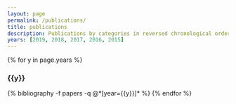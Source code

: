 ```yaml
---
layout: page
permalink: /publications/
title: publications
description: Publications by categories in reversed chronological order. Generated by jekyll-scholar.
years: [2019, 2018, 2017, 2016, 2015]
---
```


{% for y in page.years %}
  <h3 class="year">{{y}}</h3>
  {% bibliography -f papers -q @*[year={{y}}]* %}
{% endfor %}
